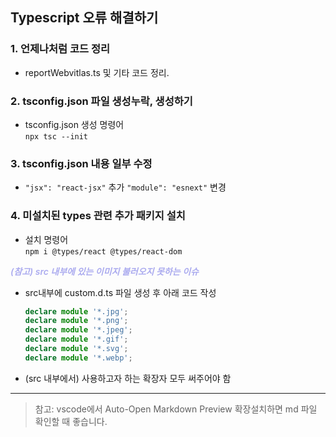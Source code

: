 ## Typescript 오류 해결하기

### 1. 언제나처럼 코드 정리

- reportWebvitlas.ts 및 기타 코드 정리.

### 2. tsconfig.json 파일 생성누락, 생성하기

- tsconfig.json 생성 명령어 <br/> `npx tsc --init`

### 3. tsconfig.json 내용 일부 수정

- `"jsx": "react-jsx"` 추가 `"module": "esnext"` 변경

### 4. 미설치된 types 관련 추가 패키지 설치

- 설치 명령어 <br/>
  `npm i @types/react @types/react-dom`

_<span style="color:#ababef; font-weight:600; font-size:14px">(참고) src 내부에 있는 이미지 불러오지 못하는 이슈</span>_

- src내부에 custom.d.ts 파일 생성 후 아래 코드 작성

  ```ts
  declare module '*.jpg';
  declare module '*.png';
  declare module '*.jpeg';
  declare module '*.gif';
  declare module '*.svg';
  declare module '*.webp';
  ```

- (src 내부에서) 사용하고자 하는 확장자 모두 써주어야 함

---

> 참고: vscode에서 Auto-Open Markdown Preview 확장설치하면 md 파일 확인할 때 좋습니다.
